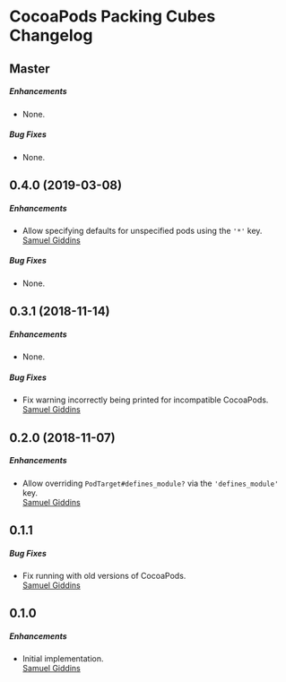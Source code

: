 # CocoaPods Packing Cubes Changelog

## Master

##### Enhancements

* None.  

##### Bug Fixes

* None.  


## 0.4.0 (2019-03-08)

##### Enhancements

* Allow specifying defaults for unspecified pods using the `'*'` key.  
  [Samuel Giddins](https://github.com/segiddins)


##### Bug Fixes

* None.  


## 0.3.1 (2018-11-14)

##### Enhancements

* None.  

##### Bug Fixes

* Fix warning incorrectly being printed for incompatible CocoaPods.  
  [Samuel Giddins](https://github.com/segiddins)


## 0.2.0 (2018-11-07)

##### Enhancements

* Allow overriding `PodTarget#defines_module?` via the
  `'defines_module'` key.  
  [Samuel Giddins](https://github.com/segiddins)


## 0.1.1

##### Bug Fixes

* Fix running with old versions of CocoaPods.  
  [Samuel Giddins](https://github.com/segiddins)


## 0.1.0

##### Enhancements

* Initial implementation.  
  [Samuel Giddins](https://github.com/segiddins)
